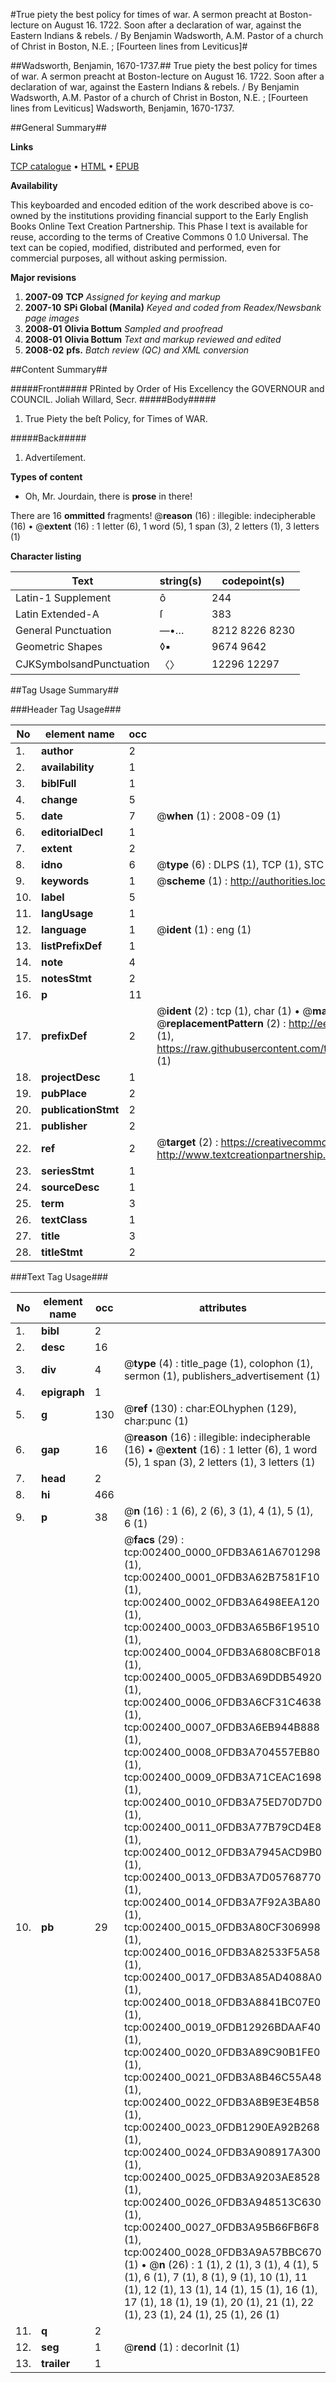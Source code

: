 #True piety the best policy for times of war. A sermon preacht at Boston-lecture on August 16. 1722. Soon after a declaration of war, against the Eastern Indians & rebels. / By Benjamin Wadsworth, A.M. Pastor of a church of Christ in Boston, N.E. ; [Fourteen lines from Leviticus]#

##Wadsworth, Benjamin, 1670-1737.##
True piety the best policy for times of war. A sermon preacht at Boston-lecture on August 16. 1722. Soon after a declaration of war, against the Eastern Indians & rebels. / By Benjamin Wadsworth, A.M. Pastor of a church of Christ in Boston, N.E. ; [Fourteen lines from Leviticus]
Wadsworth, Benjamin, 1670-1737.

##General Summary##

**Links**

[TCP catalogue](http://www.ota.ox.ac.uk/tcp/)  • 
[HTML](http://tei.it.ox.ac.uk/tcp/Texts-HTML/free/N02/N02021.html)  • 
[EPUB](http://tei.it.ox.ac.uk/tcp/Texts-EPUB/free/N02/N02021.epub)

**Availability**

This keyboarded and encoded edition of the
	       work described above is co-owned by the institutions
	       providing financial support to the Early English Books
	       Online Text Creation Partnership. This Phase I text is
	       available for reuse, according to the terms of Creative
	       Commons 0 1.0 Universal. The text can be copied,
	       modified, distributed and performed, even for
	       commercial purposes, all without asking permission.

**Major revisions**

1. __2007-09__ __TCP__ *Assigned for keying and markup*
1. __2007-10__ __SPi Global (Manila)__ *Keyed and coded from Readex/Newsbank page images*
1. __2008-01__ __Olivia Bottum__ *Sampled and proofread*
1. __2008-01__ __Olivia Bottum__ *Text and markup reviewed and edited*
1. __2008-02__ __pfs.__ *Batch review (QC) and XML conversion*

##Content Summary##

#####Front#####
PRinted by Order of His Excellency the GOVERNOUR and COUNCIL. Joliah Willard, Secr.
#####Body#####

1. True Piety the beſt Policy, for Times of WAR.

#####Back#####

1. Advertiſement.

**Types of content**

  * Oh, Mr. Jourdain, there is **prose** in there!

There are 16 **ommitted** fragments! 
 @__reason__ (16) : illegible: indecipherable (16)  •  @__extent__ (16) : 1 letter (6), 1 word (5), 1 span (3), 2 letters (1), 3 letters (1)

**Character listing**


|Text|string(s)|codepoint(s)|
|---|---|---|
|Latin-1 Supplement|ô|244|
|Latin Extended-A|ſ|383|
|General Punctuation|—•…|8212 8226 8230|
|Geometric Shapes|◊▪|9674 9642|
|CJKSymbolsandPunctuation|〈〉|12296 12297|

##Tag Usage Summary##

###Header Tag Usage###

|No|element name|occ|attributes|
|---|---|---|---|
|1.|__author__|2||
|2.|__availability__|1||
|3.|__biblFull__|1||
|4.|__change__|5||
|5.|__date__|7| @__when__ (1) : 2008-09 (1)|
|6.|__editorialDecl__|1||
|7.|__extent__|2||
|8.|__idno__|6| @__type__ (6) : DLPS (1), TCP (1), STC (1), NOTIS (1), IMAGE-SET (1), EVANS-CITATION (1)|
|9.|__keywords__|1| @__scheme__ (1) : http://authorities.loc.gov/ (1)|
|10.|__label__|5||
|11.|__langUsage__|1||
|12.|__language__|1| @__ident__ (1) : eng (1)|
|13.|__listPrefixDef__|1||
|14.|__note__|4||
|15.|__notesStmt__|2||
|16.|__p__|11||
|17.|__prefixDef__|2| @__ident__ (2) : tcp (1), char (1)  •  @__matchPattern__ (2) : ([0-9\-]+):([0-9IVX]+) (1), (.+) (1)  •  @__replacementPattern__ (2) : http://eebo.chadwyck.com/downloadtiff?vid=$1&page=$2 (1), https://raw.githubusercontent.com/textcreationpartnership/Texts/master/tcpchars.xml#$1 (1)|
|18.|__projectDesc__|1||
|19.|__pubPlace__|2||
|20.|__publicationStmt__|2||
|21.|__publisher__|2||
|22.|__ref__|2| @__target__ (2) : https://creativecommons.org/publicdomain/zero/1.0/ (1), http://www.textcreationpartnership.org/docs/. (1)|
|23.|__seriesStmt__|1||
|24.|__sourceDesc__|1||
|25.|__term__|3||
|26.|__textClass__|1||
|27.|__title__|3||
|28.|__titleStmt__|2||


###Text Tag Usage###

|No|element name|occ|attributes|
|---|---|---|---|
|1.|__bibl__|2||
|2.|__desc__|16||
|3.|__div__|4| @__type__ (4) : title_page (1), colophon (1), sermon (1), publishers_advertisement (1)|
|4.|__epigraph__|1||
|5.|__g__|130| @__ref__ (130) : char:EOLhyphen (129), char:punc (1)|
|6.|__gap__|16| @__reason__ (16) : illegible: indecipherable (16)  •  @__extent__ (16) : 1 letter (6), 1 word (5), 1 span (3), 2 letters (1), 3 letters (1)|
|7.|__head__|2||
|8.|__hi__|466||
|9.|__p__|38| @__n__ (16) : 1 (6), 2 (6), 3 (1), 4 (1), 5 (1), 6 (1)|
|10.|__pb__|29| @__facs__ (29) : tcp:002400_0000_0FDB3A61A6701298 (1), tcp:002400_0001_0FDB3A62B7581F10 (1), tcp:002400_0002_0FDB3A6498EEA120 (1), tcp:002400_0003_0FDB3A65B6F19510 (1), tcp:002400_0004_0FDB3A6808CBF018 (1), tcp:002400_0005_0FDB3A69DDB54920 (1), tcp:002400_0006_0FDB3A6CF31C4638 (1), tcp:002400_0007_0FDB3A6EB944B888 (1), tcp:002400_0008_0FDB3A704557EB80 (1), tcp:002400_0009_0FDB3A71CEAC1698 (1), tcp:002400_0010_0FDB3A75ED70D7D0 (1), tcp:002400_0011_0FDB3A77B79CD4E8 (1), tcp:002400_0012_0FDB3A7945ACD9B0 (1), tcp:002400_0013_0FDB3A7D05768770 (1), tcp:002400_0014_0FDB3A7F92A3BA80 (1), tcp:002400_0015_0FDB3A80CF306998 (1), tcp:002400_0016_0FDB3A82533F5A58 (1), tcp:002400_0017_0FDB3A85AD4088A0 (1), tcp:002400_0018_0FDB3A8841BC07E0 (1), tcp:002400_0019_0FDB12926BDAAF40 (1), tcp:002400_0020_0FDB3A89C90B1FE0 (1), tcp:002400_0021_0FDB3A8B46C55A48 (1), tcp:002400_0022_0FDB3A8B9E3E4B58 (1), tcp:002400_0023_0FDB1290EA92B268 (1), tcp:002400_0024_0FDB3A908917A300 (1), tcp:002400_0025_0FDB3A9203AE8528 (1), tcp:002400_0026_0FDB3A948513C630 (1), tcp:002400_0027_0FDB3A95B66FB6F8 (1), tcp:002400_0028_0FDB3A9A57BBC670 (1)  •  @__n__ (26) : 1 (1), 2 (1), 3 (1), 4 (1), 5 (1), 6 (1), 7 (1), 8 (1), 9 (1), 10 (1), 11 (1), 12 (1), 13 (1), 14 (1), 15 (1), 16 (1), 17 (1), 18 (1), 19 (1), 20 (1), 21 (1), 22 (1), 23 (1), 24 (1), 25 (1), 26 (1)|
|11.|__q__|2||
|12.|__seg__|1| @__rend__ (1) : decorInit (1)|
|13.|__trailer__|1||
